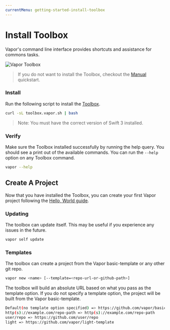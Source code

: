 ```yaml
---
currentMenu: getting-started-install-toolbox
---
```


# Install Toolbox

Vapor's command line interface provides shortcuts and assistance for commons tasks.

![Vapor Toolbox](https://cloud.githubusercontent.com/assets/1342803/17454691/97e549e2-5b6d-11e6-979a-f0cd6b6f1b0a.png)

> If you do not want to install the Toolbox, checkout the [Manual](manual.md) quickstart.

### Install

Run the following script to install the [Toolbox](https://github.com/vapor/toolbox).

```sh
curl -sL toolbox.vapor.sh | bash
```

> Note: You must have the correct version of Swift 3 installed.

### Verify

Make sure the Toolbox installed successfully by running the help query. You should see a print out of the available commands. You can run the `--help` option on any Toolbox command.

```sh
vapor --help
```
## Create A Project

Now that you have installed the Toolbox, you can create your first Vapor project following the [Hello, World guide](hello-world.md).

### Updating

The toolbox can update itself. This may be useful if you experience any issues in the future.

```sh
vapor self update
```

### Templates

The toolbox can create a project from the Vapor basic-template or any other git repo.

```sh
vapor new <name> [--template=<repo-url-or-github-path>]
```

The toolbox will build an absolute URL based on what you pass as the template option. If you do not specify a template option, the project will be built from the  Vapor basic-template.

```sh
Default(no template option specified) => https://github.com/vapor/basic-template
http(s)://example.com/repo-path => http(s)://example.com/repo-path
user/repo => https://github.com/user/repo
light => https://github.com/vapor/light-template
```
